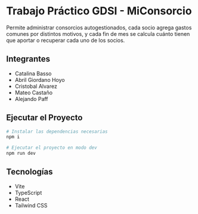# Trabajo Práctico GDSI - MiConsorcio

Permite administrar consorcios autogestionados, cada socio agrega gastos comunes por distintos motivos, y cada fin de mes se calcula cuánto tienen que aportar o recuperar cada uno de los socios.

## Integrantes
- Catalina Basso
- Abril Giordano Hoyo
- Cristobal Alvarez
- Mateo Castaño
- Alejando Paff

## Ejecutar el Proyecto

```sh
# Instalar las dependencias necesarias
npm i

# Ejecutar el proyecto en modo dev
npm run dev

```

## Tecnologías
- Vite
- TypeScript
- React
- Tailwind CSS
